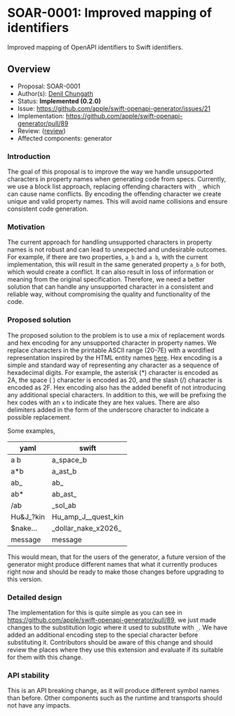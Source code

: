 # SOAR-0001: Improved mapping of identifiers

Improved mapping of OpenAPI identifiers to Swift identifiers.

## Overview

- Proposal: SOAR-0001
- Author(s): [Denil Chungath](https://github.com/denil-ct)
- Status: **Implemented (0.2.0)**
- Issue: https://github.com/apple/swift-openapi-generator/issues/21
- Implementation: https://github.com/apple/swift-openapi-generator/pull/89
- Review: ([review](https://forums.swift.org/t/proposal-ready-for-implementation-soar-0001-improved-openapi-swift-name-mapping/65890))
- Affected components: generator

### Introduction

The goal of this proposal is to improve the way we handle unsupported characters in property names when generating code from specs. Currently, we use a block list approach, replacing offending characters with `_` which can cause name conflicts. By encoding the offending character we create unique and valid property names. This will avoid name collisions and ensure consistent code generation.

### Motivation

The current approach for handling unsupported characters in property names is not robust and can lead to unexpected and undesirable outcomes. For example, if there are two properties, `a_b` and `a b`, with the current implementation, this will result in the same generated property `a_b` for both, which would create a conflict. It can also result in loss of information or meaning from the original specification. Therefore, we need a better solution that can handle any unsupported character in a consistent and reliable way, without compromising the quality and functionality of the code.

### Proposed solution

The proposed solution to the problem is to use a mix of replacement words and hex encoding for any unsupported character in property names. We replace characters in the printable ASCII range (20-7E) with a wordified representation inspired by the HTML entity names [here](https://en.wikipedia.org/wiki/List_of_XML_and_HTML_character_entity_references). Hex encoding is a simple and standard way of representing any character as a sequence of hexadecimal digits. For example, the asterisk (*) character is encoded as 2A, the space ( ) character is encoded as 20, and the slash (/) character is encoded as 2F. Hex encoding also has the added benefit of not introducing any additional special characters.
In addition to this, we will be prefixing the hex codes with an `x` to indicate they are hex values. There are also delimiters added in the form of the underscore character to indicate a possible replacement.

Some examples,

yaml | swift
-- | --
a b | a_space_b
a*b | a_ast_b
ab_ | ab_
ab* | ab_ast_
/ab | _sol_ab
Hu&J_?kin | Hu_amp_J__quest_kin
$nake… | \_dollar_nake_x2026\_
message | message

This would mean, that for the users of the generator, a future version of the generator might produce different names that what it currently produces right now and should be ready to make those changes before upgrading to this version.

### Detailed design

The implementation for this is quite simple as you can see in https://github.com/apple/swift-openapi-generator/pull/89, we just made changes to the substitution logic where it used to substitute with `_`. We have added an additional encoding step to the special character before substituting it. Contributors should be aware of this change and should review the places where they use this extension and evaluate if its suitable for them with this change.

### API stability

This is an API breaking change, as it will produce different symbol names than before. Other components such as the runtime and transports should not have any impacts.

